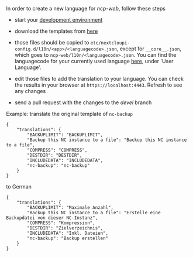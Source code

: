In order to create a new language for _ncp-web_, follow these steps

- start your [development environment](https://github.com/nextcloud/nextcloudpi/wiki/Development-environment)

- download the templates from [here](https://ownyourbits.com/downloads/l10n_templates.tar.gz)

- those files should be copied to `etc/nextcloupi-config.d/l10n/<app>/<languagecode>.json`, except for `__core__.json`, which goes to `ncp-web/l10n/<languagecode>.json`. You can find the languagecode for your currently used language [here](http://mybrowserinfo.com/detail.asp), under 'User Language'. 

- edit those files to add the translation to your language. You can check the results in your browser at `https://localhost:4443`. Refresh to see any changes

- send a pull request with the changes to the _devel_ branch

Example: translate the original template of `nc-backup`

```
{
    "translations": {
        "BACKUPLIMIT": "BACKUPLIMIT",
        "Backup this NC instance to a file": "Backup this NC instance to a file",
        "COMPRESS": "COMPRESS",
        "DESTDIR": "DESTDIR",
        "INCLUDEDATA": "INCLUDEDATA",
        "nc-backup": "nc-backup"
    }
}
```

to German

```
{
    "translations": {
        "BACKUPLIMIT": "Maximale Anzahl", 
        "Backup this NC instance to a file": "Erstelle eine Backupdatei von dieser NC-Instanz", 
        "COMPRESS": "Kompression", 
        "DESTDIR": "Zielverzeichnis", 
        "INCLUDEDATA": "Inkl. Dateien", 
        "nc-backup": "Backup erstellen" 
    } 
}
```


